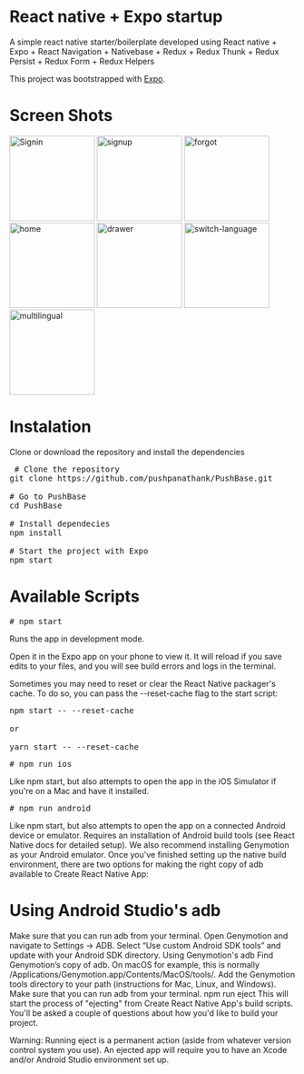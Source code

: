 # React native + Expo startup 
A simple react native starter/boilerplate developed using React native + Expo + React Navigation + Nativebase + Redux + Redux Thunk + Redux Persist + Redux Form + Redux Helpers

This project was bootstrapped with <a href="https://expo.io/">Expo</a>.

# Screen Shots

<img src="https://github.com/pushpanathank/PushBase/blob/master/app/assets/screenshot/signin.png" alt="Signin" width="150" />  <img src="https://github.com/pushpanathank/PushBase/blob/master/app/assets/screenshot/signup.png" alt="signup" width="150" />  <img src="https://github.com/pushpanathank/PushBase/blob/master/app/assets/screenshot/forgot.png" alt="forgot" width="150" />  <img src="https://github.com/pushpanathank/PushBase/blob/master/app/assets/screenshot/home.png" alt="home" width="150" />  <img src="https://github.com/pushpanathank/PushBase/blob/master/app/assets/screenshot/drawer.png" alt="drawer" width="150" />  <img src="https://github.com/pushpanathank/PushBase/blob/master/app/assets/screenshot/switch-language.png" alt="switch-language" width="150" />  <img src="https://github.com/pushpanathank/PushBase/blob/master/app/assets/screenshot/multilingual.png" alt="multilingual" width="150" />

# Instalation
Clone or download the repository and install the dependencies

<pre> # Clone the repository
git clone https://github.com/pushpanathank/PushBase.git

# Go to PushBase
cd PushBase

# Install dependecies
npm install

# Start the project with Expo
npm start
</pre>

# Available Scripts

<pre># npm start</pre>
Runs the app in development mode.

Open it in the Expo app on your phone to view it. It will reload if you save edits to your files, and you will see build errors and logs in the terminal.

Sometimes you may need to reset or clear the React Native packager's cache. To do so, you can pass the --reset-cache flag to the start script:

<pre>npm start -- --reset-cache<br>
or<br>
yarn start -- --reset-cache</pre>
<pre># npm run ios</pre>
Like npm start, but also attempts to open the app in the iOS Simulator if you're on a Mac and have it installed.

<pre># npm run android</pre>
Like npm start, but also attempts to open the app on a connected Android device or emulator. Requires an installation of Android build tools (see React Native docs for detailed setup). We also recommend installing Genymotion as your Android emulator. Once you've finished setting up the native build environment, there are two options for making the right copy of adb available to Create React Native App:

# Using Android Studio's adb
Make sure that you can run adb from your terminal.
Open Genymotion and navigate to Settings -> ADB. Select “Use custom Android SDK tools” and update with your Android SDK directory.
Using Genymotion's adb
Find Genymotion’s copy of adb. On macOS for example, this is normally /Applications/Genymotion.app/Contents/MacOS/tools/.
Add the Genymotion tools directory to your path (instructions for Mac, Linux, and Windows).
Make sure that you can run adb from your terminal.
npm run eject
This will start the process of "ejecting" from Create React Native App's build scripts. You'll be asked a couple of questions about how you'd like to build your project.

Warning: Running eject is a permanent action (aside from whatever version control system you use). An ejected app will require you to have an Xcode and/or Android Studio environment set up.

